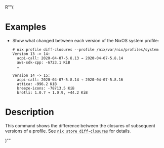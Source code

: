 R""(

# Examples

* Show what changed between each version of the NixOS system
  profile:

  ```console
  # nix profile diff-closures --profile /nix/var/nix/profiles/system
  Version 13 -> 14:
    acpi-call: 2020-04-07-5.8.13 → 2020-04-07-5.8.14
    aws-sdk-cpp: -6723.1 KiB
    …

  Version 14 -> 15:
    acpi-call: 2020-04-07-5.8.14 → 2020-04-07-5.8.16
    attica: -996.2 KiB
    breeze-icons: -78713.5 KiB
    brotli: 1.0.7 → 1.0.9, +44.2 KiB
  ```

# Description

This command shows the difference between the closures of subsequent
versions of a profile. See [`nix store
diff-closures`](nix3-store-diff-closures.md) for details.

)""
